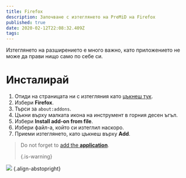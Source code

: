 ```yaml
---
title: Firefox
description: Започване с изтеглянето на PreMiD на Firefox
published: true
date: 2020-02-12T22:08:32.409Z
tags:
---
```


Изтеглянето на разширението е много важно, като приложението не може да прави нищо само по себе си.

# Инсталирай
1. Отиди на страницата ни с изтегляния като [цъкнеш тук](https://premid.app/downloads).
2. Избери **Firefox**.
3. Търси за `about:addons`.
4. Цъкни върху малката икона на инструмент в горния десен ъгъл.
5. Избери **Install add-on from file**.
6. Избери файл-а, който си изтеглил наскоро.
7. Приеми изтеглянето, като цъкнеш върху **Add**.

> Do not forget to [add the **application**](/install). 
> 
> {.is-warning}

![](https://img.icons8.com/color/2x/firefox.png) {.align-abstopright}